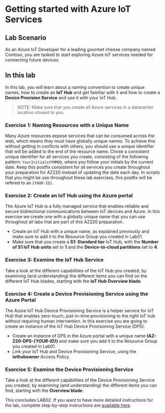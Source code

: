 # Getting started with Azure IoT Services

## Lab Scenario
As an Azure IoT Developer for a leading gourmet cheese company named Contoso, you are tasked to start exploring Azure IoT services needed for connecting future devices.

## In this lab
In this lab, you will learn about a naming convention to create unique names, how to create an **IoT Hub** and get familiar with it and how to create a **Device Provision Service** and use it with your IoT Hub.
> NOTE: Make sure that you create all Azure services in a datacenter location closest to you.

### **Exercise 1: Naming Resources with a Unique Name**
Many Azure resources expose services that can be consumed across the web, which means they must have globally unique names. To achieve this without getting in conflicts with others, you should use a unique identifier that will be added to the end of the resource name. Chose a consistent unique identifier for all services you create, consisting of the following pattern: `YourInitialsYYMMDD`, where you follow your initials by the current date. Keep this postfix consistent for all services you create throughout your preparation for AZ220 instead of updating the date each day. In scripts that you might be use throughout these lab exercises, this postfix will be refered to as `{YOUR-ID}`.

### **Exercise 2: Create an IoT Hub using the Azure portal**
The Azure IoT Hub is a fully managed service that enables reliable and secure bidirectional communications between IoT devices and Azure. In this exercise we create one with a globally unique name that you can use throughout all labs that are part of this AZ220 preparation.
- Create an IoT Hub with a unique name, as explained previously and make sure to add it to the Resource Group you created in Lab01.
- Make sure that you create a **S1: Standard tier** IoT Hub, with the **Number of S1 IoT Hub units** set to **1** and the **Device-to-cloud partitions** set to **4**.

### **Exercise 3: Examine the IoT Hub Service**
Take a look at the different capabilities of the IoT Hub you created, by examining (and understanding) the different items you can find on the different IoT Hub blades, starting with the **IoT Hub Overview blade**.
### **Exercise 4: Create a Device Provisioning Service using the Azure Portal**
The Azure IoT Hub Device Provisioning Service is a helper service for IoT Hub that enables zero-touch, just-in-time provisioning to the right IoT hub without requiring human intervention. In this exercise you are going to create an instance of the IoT Hub Device Provisioning Service (DPS).

- Create an instance of DPS in the Azure portal with a unique name **(AZ-220-DPS-*{YOUR-ID}*)** and make sure you add it to the Resource Group you created in Lab01.
- Link your IoT Hub and Device Provisioning Service, using the **iothubowner** Access Policy.

### **Exercise 5: Examine the Device Provisioning Service**
Take a look at the different capabilities of the Device Provisioning Service you created, by examining (and understanding) the different items you can find, starting with the **Overview blade**.

This concludes LAB02. If you want to have more detailed instructions for the lab, complete step-by-step instructions are [available here](https://github.com/MicrosoftLearning/AZ-220-Microsoft-Azure-IoT-Developer/blob/master/Instructions/Labs/LAB_AK_02-getting-started-with-azure-iot-services.md).
